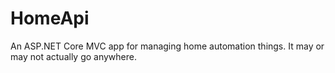 # HomeApi
An ASP.NET Core MVC app for managing home automation things. It may or may not actually go anywhere.

